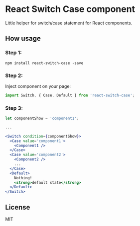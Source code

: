 # React Switch Case component

Little helper for switch/case statement for React components.

## How usage

### Step 1:
```
npm install react-switch-case -save
```

### Step 2:

Inject component on your page:
```jsx
import Switch, { Case, Default } from 'react-switch-case';
```

### Step 3:
```jsx
let componentShow = 'component1';

...

<Switch condition={componentShow}>
  <Case value='component1'>
    <Component1 />
  </Case>
  <Case value='component2'>
    <Component2 />
    ...
  </Case>
  <Default>
    Nothing!
    <strong>default state</strong>
  </Default>
</Switch>
```

## License

MIT